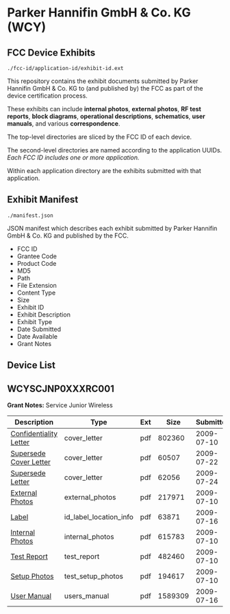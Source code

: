 # Parker Hannifin GmbH & Co. KG (WCY)
## FCC Device Exhibits

```
./fcc-id/application-id/exhibit-id.ext
```

This repository contains the exhibit documents submitted by Parker Hannifin GmbH & Co. KG to (and published by) the FCC as part of the device certification process.

These exhibits can include **internal photos**, **external photos**, **RF test reports**, **block diagrams**, **operational descriptions**, **schematics**, **user manuals**, and various **correspondence**.

The top-level directories are sliced by the FCC ID of each device.

The second-level directories are named according to the application UUIDs. *Each FCC ID includes one or more application.*

Within each application directory are the exhibits submitted with that application. 

## Exhibit Manifest

```
./manifest.json
```

JSON manifest which describes each exhibit submitted by Parker Hannifin GmbH & Co. KG and published by the FCC.

- FCC ID
- Grantee Code
- Product Code
- MD5
- Path
- File Extension
- Content Type
- Size
- Exhibit ID
- Exhibit Description
- Exhibit Type
- Date Submitted
- Date Available
- Grant Notes

## Device List
## WCYSCJNP0XXXRC001
**Grant Notes:** Service Junior Wireless

| Description | Type | Ext | Size | Submitted | Available |
| ----------- | ---- | --- | ---- | --------- | --------- |
| [Confidentiality Letter](WCYSCJNP0XXXRC001/266badc0de5a247a9711fa8a55b56bff/1137026.pdf) | cover_letter | pdf | 802360 | 2009-07-10 | 2009-07-10 |
| [Supersede Cover Letter](WCYSCJNP0XXXRC001/266badc0de5a247a9711fa8a55b56bff/1143192.pdf) | cover_letter | pdf | 60507 | 2009-07-22 | 2009-07-10 |
| [Supersede Letter](WCYSCJNP0XXXRC001/266badc0de5a247a9711fa8a55b56bff/1144262.pdf) | cover_letter | pdf | 62056 | 2009-07-24 | 2009-07-10 |
| [External Photos](WCYSCJNP0XXXRC001/266badc0de5a247a9711fa8a55b56bff/1137023.pdf) | external_photos | pdf | 217971 | 2009-07-10 | 2009-07-10 |
| [Label](WCYSCJNP0XXXRC001/266badc0de5a247a9711fa8a55b56bff/1140018.pdf) | id_label_location_info | pdf | 63871 | 2009-07-16 | 2009-07-10 |
| [Internal Photos](WCYSCJNP0XXXRC001/266badc0de5a247a9711fa8a55b56bff/1137024.pdf) | internal_photos | pdf | 615783 | 2009-07-10 | 2009-07-10 |
| [Test Report](WCYSCJNP0XXXRC001/266badc0de5a247a9711fa8a55b56bff/1137017.pdf) | test_report | pdf | 482460 | 2009-07-10 | 2009-07-10 |
| [Setup Photos](WCYSCJNP0XXXRC001/266badc0de5a247a9711fa8a55b56bff/1137025.pdf) | test_setup_photos | pdf | 194617 | 2009-07-10 | 2009-07-10 |
| [User Manual](WCYSCJNP0XXXRC001/266badc0de5a247a9711fa8a55b56bff/1140019.pdf) | users_manual | pdf | 1589309 | 2009-07-16 | 2009-07-10 |
